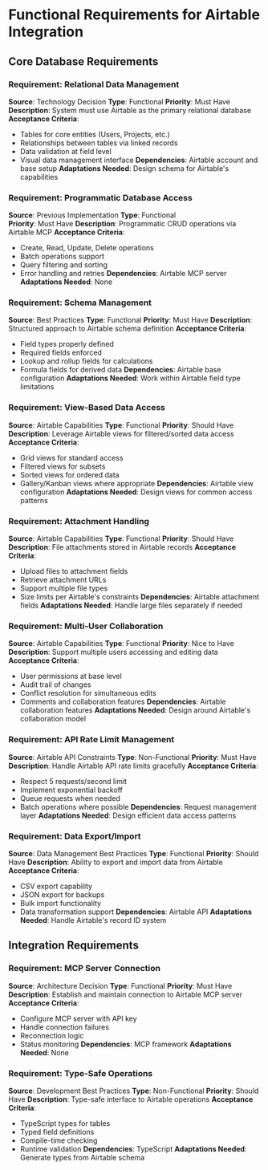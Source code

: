 # Functional Requirements for Airtable Integration

## Core Database Requirements

### Requirement: Relational Data Management
**Source**: Technology Decision
**Type**: Functional
**Priority**: Must Have
**Description**: System must use Airtable as the primary relational database
**Acceptance Criteria**:
- Tables for core entities (Users, Projects, etc.)
- Relationships between tables via linked records
- Data validation at field level
- Visual data management interface
**Dependencies**: Airtable account and base setup
**Adaptations Needed**: Design schema for Airtable's capabilities

### Requirement: Programmatic Database Access
**Source**: Previous Implementation
**Type**: Functional  
**Priority**: Must Have
**Description**: Programmatic CRUD operations via Airtable MCP
**Acceptance Criteria**:
- Create, Read, Update, Delete operations
- Batch operations support
- Query filtering and sorting
- Error handling and retries
**Dependencies**: Airtable MCP server
**Adaptations Needed**: None

### Requirement: Schema Management
**Source**: Best Practices
**Type**: Functional
**Priority**: Must Have
**Description**: Structured approach to Airtable schema definition
**Acceptance Criteria**:
- Field types properly defined
- Required fields enforced
- Lookup and rollup fields for calculations
- Formula fields for derived data
**Dependencies**: Airtable base configuration
**Adaptations Needed**: Work within Airtable field type limitations

### Requirement: View-Based Data Access
**Source**: Airtable Capabilities
**Type**: Functional
**Priority**: Should Have
**Description**: Leverage Airtable views for filtered/sorted data access
**Acceptance Criteria**:
- Grid views for standard access
- Filtered views for subsets
- Sorted views for ordered data
- Gallery/Kanban views where appropriate
**Dependencies**: Airtable view configuration
**Adaptations Needed**: Design views for common access patterns

### Requirement: Attachment Handling
**Source**: Airtable Capabilities
**Type**: Functional
**Priority**: Should Have
**Description**: File attachments stored in Airtable records
**Acceptance Criteria**:
- Upload files to attachment fields
- Retrieve attachment URLs
- Support multiple file types
- Size limits per Airtable's constraints
**Dependencies**: Airtable attachment fields
**Adaptations Needed**: Handle large files separately if needed

### Requirement: Multi-User Collaboration
**Source**: Airtable Capabilities
**Type**: Functional
**Priority**: Nice to Have
**Description**: Support multiple users accessing and editing data
**Acceptance Criteria**:
- User permissions at base level
- Audit trail of changes
- Conflict resolution for simultaneous edits
- Comments and collaboration features
**Dependencies**: Airtable collaboration features
**Adaptations Needed**: Design around Airtable's collaboration model

### Requirement: API Rate Limit Management
**Source**: Airtable API Constraints
**Type**: Non-Functional
**Priority**: Must Have
**Description**: Handle Airtable API rate limits gracefully
**Acceptance Criteria**:
- Respect 5 requests/second limit
- Implement exponential backoff
- Queue requests when needed
- Batch operations where possible
**Dependencies**: Request management layer
**Adaptations Needed**: Design efficient data access patterns

### Requirement: Data Export/Import
**Source**: Data Management Best Practices
**Type**: Functional
**Priority**: Should Have
**Description**: Ability to export and import data from Airtable
**Acceptance Criteria**:
- CSV export capability
- JSON export for backups
- Bulk import functionality
- Data transformation support
**Dependencies**: Airtable API
**Adaptations Needed**: Handle Airtable's record ID system

## Integration Requirements

### Requirement: MCP Server Connection
**Source**: Architecture Decision
**Type**: Functional
**Priority**: Must Have
**Description**: Establish and maintain connection to Airtable MCP server
**Acceptance Criteria**:
- Configure MCP server with API key
- Handle connection failures
- Reconnection logic
- Status monitoring
**Dependencies**: MCP framework
**Adaptations Needed**: None

### Requirement: Type-Safe Operations
**Source**: Development Best Practices
**Type**: Non-Functional
**Priority**: Should Have
**Description**: Type-safe interface to Airtable operations
**Acceptance Criteria**:
- TypeScript types for tables
- Typed field definitions
- Compile-time checking
- Runtime validation
**Dependencies**: TypeScript
**Adaptations Needed**: Generate types from Airtable schema